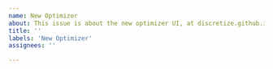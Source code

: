 ```yaml
---
name: New Optimizer
about: This issue is about the new optimizer UI, at discretize.github.io/discretize-gear-optimizer.
title: ''
labels: 'New Optimizer'
assignees: ''

---
```



